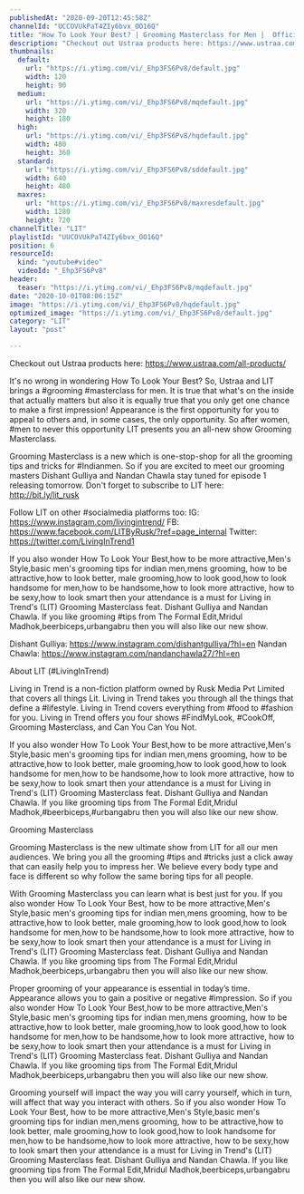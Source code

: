 ```yaml
---
publishedAt: "2020-09-20T12:45:58Z"
channelId: "UCCOVUkPaT4ZIy6bvx_OO16Q"
title: "How To Look Your Best? | Grooming Masterclass for Men |  Official Trailer"
description: "Checkout out Ustraa products here: https://www.ustraa.com/all-products/ \n\nIt's no wrong in wondering How To Look Your Best?  So, Ustraa and LIT brings a #grooming #masterclass for men. It is true that what's on the inside that actually matters but also it is equally true that you only get one chance to make a first impression! Appearance is the first opportunity for you to appeal to others and, in some cases, the only opportunity. So after women,  #men to never this opportunity LIT presents you an all-new show Grooming Masterclass. \n\nGrooming Masterclass is a new which is one-stop-shop for all the grooming tips and tricks for #Indianmen. So if you are excited to meet our grooming masters Dishant Gulliya and Nandan Chawla stay tuned for episode 1 releasing tomorrow. Don't forget to subscribe to LIT here: http://bit.ly/lit_rusk\n\nFollow LIT on other #socialmedia platforms too:\nIG: https://www.instagram.com/livingintrend/\nFB: https://www.facebook.com/LITByRusk/?ref=page_internal\nTwitter: https://twitter.com/LivingInTrend1\n\nIf you also wonder How To Look Your Best,how to be more attractive,Men's Style,basic men's grooming tips for indian men,mens grooming, how to be attractive,how to look better, male grooming,how to look good,how to look handsome for men,how to be handsome,how to look more attractive, how to be sexy,how to look smart then your attendance is a must for Living in Trend's (LIT) Grooming Masterclass feat. Dishant Gulliya and Nandan Chawla. If you like grooming #tips from The Formal Edit,Mridul Madhok,beerbiceps,urbangabru then you will also like our new show.\n\nDishant Gulliya: https://www.instagram.com/dishantgulliya/?hl=en\nNandan Chawla: https://www.instagram.com/nandanchawla27/?hl=en\n\nAbout LIT (#LivingInTrend)\n\nLiving in Trend is a non-fiction platform owned by Rusk Media Pvt Limited that covers all things Lit. Living in Trend takes you through all the things that define a #lifestyle. Living in Trend covers everything from #food to #fashion for you. Living in Trend offers you four shows #FindMyLook, #CookOff, Grooming Masterclass, and Can You Can You Not.\n\nIf you also wonder How To Look Your Best,how to be more attractive,Men's Style,basic men's grooming tips for indian men,mens grooming, how to be attractive,how to look better, male grooming,how to look good,how to look handsome for men,how to be handsome,how to look more attractive, how to be sexy,how to look smart then your attendance is a must for Living in Trend's (LIT) Grooming Masterclass feat. Dishant Gulliya and Nandan Chawla. If you like grooming tips from The Formal Edit,Mridul Madhok,#beerbiceps,#urbangabru then you will also like our new show.\n\nGrooming Masterclass\n\nGrooming Masterclass is the new ultimate show from LIT for all our men audiences. We bring you all the grooming #tips and #tricks just a click away that can easily help you to impress her. We believe every body type and face is different so why follow the same boring tips for all people. \n\nWith Grooming Masterclass you can learn what is best just for you. If you also wonder How To Look Your Best, how to be more attractive,Men's Style,basic men's grooming tips for indian men,mens grooming, how to be attractive,how to look better, male grooming,how to look good,how to look handsome for men,how to be handsome,how to look more attractive, how to be sexy,how to look smart then your attendance is a must for Living in Trend's (LIT) Grooming Masterclass feat. Dishant Gulliya and Nandan Chawla. If you like grooming tips from The Formal Edit,Mridul Madhok,beerbiceps,urbangabru then you will also like our new show.\n\nProper grooming of your appearance is essential in today’s time. Appearance allows you to gain a positive or negative #impression. So if you also wonder How To Look Your Best,how to be more attractive,Men's Style,basic men's grooming tips for indian men,mens grooming, how to be attractive,how to look better, male grooming,how to look good,how to look handsome for men,how to be handsome,how to look more attractive, how to be sexy,how to look smart then your attendance is a must for Living in Trend's (LIT) Grooming Masterclass feat. Dishant Gulliya and Nandan Chawla. If you like grooming tips from The Formal Edit,Mridul Madhok,beerbiceps,urbangabru then you will also like our new show.\n\nGrooming yourself will impact the way you will carry yourself, which in turn, will affect that way you interact with others. So if you also wonder How To Look Your Best, how to be more attractive,Men's Style,basic men's grooming tips for indian men,mens grooming, how to be attractive,how to look better, male grooming,how to look good,how to look handsome for men,how to be handsome,how to look more attractive, how to be sexy,how to look smart then your attendance is a must for Living in Trend's (LIT) Grooming Masterclass feat. Dishant Gulliya and Nandan Chawla. If you like grooming tips from The Formal Edit,Mridul Madhok,beerbiceps,urbangabru then you will also like our new show."
thumbnails:
  default:
    url: "https://i.ytimg.com/vi/_Ehp3FS6Pv8/default.jpg"
    width: 120
    height: 90
  medium:
    url: "https://i.ytimg.com/vi/_Ehp3FS6Pv8/mqdefault.jpg"
    width: 320
    height: 180
  high:
    url: "https://i.ytimg.com/vi/_Ehp3FS6Pv8/hqdefault.jpg"
    width: 480
    height: 360
  standard:
    url: "https://i.ytimg.com/vi/_Ehp3FS6Pv8/sddefault.jpg"
    width: 640
    height: 480
  maxres:
    url: "https://i.ytimg.com/vi/_Ehp3FS6Pv8/maxresdefault.jpg"
    width: 1280
    height: 720
channelTitle: "LIT"
playlistId: "UUCOVUkPaT4ZIy6bvx_OO16Q"
position: 6
resourceId:
  kind: "youtube#video"
  videoId: "_Ehp3FS6Pv8"
header:
  teaser: "https://i.ytimg.com/vi/_Ehp3FS6Pv8/mqdefault.jpg"
date: "2020-10-01T08:06:15Z"
image: "https://i.ytimg.com/vi/_Ehp3FS6Pv8/hqdefault.jpg"
optimized_image: "https://i.ytimg.com/vi/_Ehp3FS6Pv8/default.jpg"
category: "LIT"
layout: "post"

---
```

Checkout out Ustraa products here: https://www.ustraa.com/all-products/ 

It's no wrong in wondering How To Look Your Best?  So, Ustraa and LIT brings a #grooming #masterclass for men. It is true that what's on the inside that actually matters but also it is equally true that you only get one chance to make a first impression! Appearance is the first opportunity for you to appeal to others and, in some cases, the only opportunity. So after women,  #men to never this opportunity LIT presents you an all-new show Grooming Masterclass. 

Grooming Masterclass is a new which is one-stop-shop for all the grooming tips and tricks for #Indianmen. So if you are excited to meet our grooming masters Dishant Gulliya and Nandan Chawla stay tuned for episode 1 releasing tomorrow. Don't forget to subscribe to LIT here: http://bit.ly/lit_rusk

Follow LIT on other #socialmedia platforms too:
IG: https://www.instagram.com/livingintrend/
FB: https://www.facebook.com/LITByRusk/?ref=page_internal
Twitter: https://twitter.com/LivingInTrend1

If you also wonder How To Look Your Best,how to be more attractive,Men's Style,basic men's grooming tips for indian men,mens grooming, how to be attractive,how to look better, male grooming,how to look good,how to look handsome for men,how to be handsome,how to look more attractive, how to be sexy,how to look smart then your attendance is a must for Living in Trend's (LIT) Grooming Masterclass feat. Dishant Gulliya and Nandan Chawla. If you like grooming #tips from The Formal Edit,Mridul Madhok,beerbiceps,urbangabru then you will also like our new show.

Dishant Gulliya: https://www.instagram.com/dishantgulliya/?hl=en
Nandan Chawla: https://www.instagram.com/nandanchawla27/?hl=en

About LIT (#LivingInTrend)

Living in Trend is a non-fiction platform owned by Rusk Media Pvt Limited that covers all things Lit. Living in Trend takes you through all the things that define a #lifestyle. Living in Trend covers everything from #food to #fashion for you. Living in Trend offers you four shows #FindMyLook, #CookOff, Grooming Masterclass, and Can You Can You Not.

If you also wonder How To Look Your Best,how to be more attractive,Men's Style,basic men's grooming tips for indian men,mens grooming, how to be attractive,how to look better, male grooming,how to look good,how to look handsome for men,how to be handsome,how to look more attractive, how to be sexy,how to look smart then your attendance is a must for Living in Trend's (LIT) Grooming Masterclass feat. Dishant Gulliya and Nandan Chawla. If you like grooming tips from The Formal Edit,Mridul Madhok,#beerbiceps,#urbangabru then you will also like our new show.

Grooming Masterclass

Grooming Masterclass is the new ultimate show from LIT for all our men audiences. We bring you all the grooming #tips and #tricks just a click away that can easily help you to impress her. We believe every body type and face is different so why follow the same boring tips for all people. 

With Grooming Masterclass you can learn what is best just for you. If you also wonder How To Look Your Best, how to be more attractive,Men's Style,basic men's grooming tips for indian men,mens grooming, how to be attractive,how to look better, male grooming,how to look good,how to look handsome for men,how to be handsome,how to look more attractive, how to be sexy,how to look smart then your attendance is a must for Living in Trend's (LIT) Grooming Masterclass feat. Dishant Gulliya and Nandan Chawla. If you like grooming tips from The Formal Edit,Mridul Madhok,beerbiceps,urbangabru then you will also like our new show.

Proper grooming of your appearance is essential in today’s time. Appearance allows you to gain a positive or negative #impression. So if you also wonder How To Look Your Best,how to be more attractive,Men's Style,basic men's grooming tips for indian men,mens grooming, how to be attractive,how to look better, male grooming,how to look good,how to look handsome for men,how to be handsome,how to look more attractive, how to be sexy,how to look smart then your attendance is a must for Living in Trend's (LIT) Grooming Masterclass feat. Dishant Gulliya and Nandan Chawla. If you like grooming tips from The Formal Edit,Mridul Madhok,beerbiceps,urbangabru then you will also like our new show.

Grooming yourself will impact the way you will carry yourself, which in turn, will affect that way you interact with others. So if you also wonder How To Look Your Best, how to be more attractive,Men's Style,basic men's grooming tips for indian men,mens grooming, how to be attractive,how to look better, male grooming,how to look good,how to look handsome for men,how to be handsome,how to look more attractive, how to be sexy,how to look smart then your attendance is a must for Living in Trend's (LIT) Grooming Masterclass feat. Dishant Gulliya and Nandan Chawla. If you like grooming tips from The Formal Edit,Mridul Madhok,beerbiceps,urbangabru then you will also like our new show.